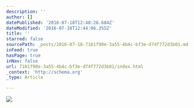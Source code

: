 ```yaml
---
description: ''
author: []
datePublished: '2016-07-18T12:48:26.684Z'
dateModified: '2016-07-18T12:44:06.355Z'
title: ''
starred: false
sourcePath: _posts/2016-07-18-7161f90e-3a55-4b4c-bf3e-d74f772d3b01.md
inFeed: true
hasPage: true
inNav: false
url: 7161f90e-3a55-4b4c-bf3e-d74f772d3b01/index.html
_context: 'http://schema.org'
_type: Article

---
```

![](https://the-grid-user-content.s3-us-west-2.amazonaws.com/853c212c-b97f-420f-9d6f-c7510b475035.png)